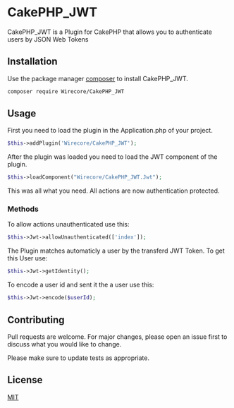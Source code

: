 # CakePHP_JWT

CakePHP_JWT is a Plugin for CakePHP that allows you to authenticate users by JSON Web Tokens

## Installation

Use the package manager [composer](https://getcomposer.org) to install CakePHP_JWT.

```bash
composer require Wirecore/CakePHP_JWT
```

## Usage

First you need to load the plugin in the Application.php of your project.
```php
$this->addPlugin('Wirecore/CakePHP_JWT');
```
After the plugin was loaded you need to load the JWT component of the plugin.
```php
$this->loadComponent("Wirecore/CakePHP_JWT.Jwt");
```
This was all what you need. All actions are now authentication protected.

### Methods

To allow actions unauthenticated use this:
```php
$this->Jwt->allowUnauthenticated(['index']);
```

The Plugin matches automaticly a user by the transferd JWT Token. To get this User use:
```php
$this->Jwt->getIdentity();
```

To encode a user id and sent it the a user use this:
```php
$this->Jwt->encode($userId);
```

## Contributing
Pull requests are welcome. For major changes, please open an issue first to discuss what you would like to change.

Please make sure to update tests as appropriate.

## License
[MIT](https://choosealicense.com/licenses/mit/)